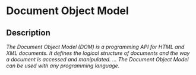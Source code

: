 # Document Object Model

## Description

_The Document Object Model (DOM) is a programming API for HTML and XML documents. It defines the logical structure of documents and the way a document is accessed and manipulated. ... The Document Object Model can be used with any programming language._


